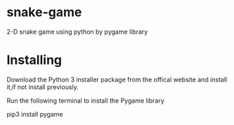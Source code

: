 # snake-game
2-D snake game using python by pygame library
# Installing
Download the Python 3 installer package from the offical website and install it,if not install previously.


Run the following terminal to install the Pygame library

pip3 install pygame
